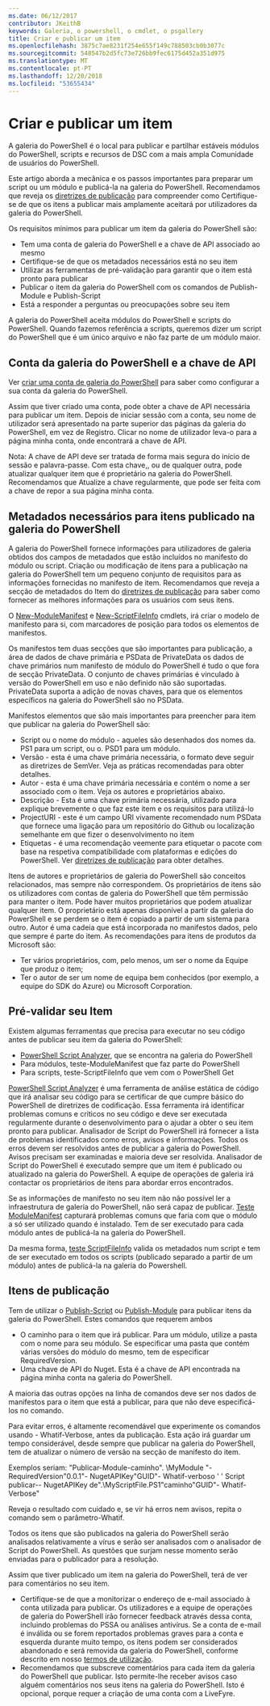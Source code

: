 ```yaml
---
ms.date: 06/12/2017
contributor: JKeithB
keywords: Galeria, o powershell, o cmdlet, o psgallery
title: Criar e publicar um item
ms.openlocfilehash: 3875c7ae8231f254e655f149c788503cb0b3077c
ms.sourcegitcommit: 548547b2d5fc73e726bb9fec6175d452a351d975
ms.translationtype: MT
ms.contentlocale: pt-PT
ms.lasthandoff: 12/20/2018
ms.locfileid: "53655434"
---
```

# <a name="creating-and-publishing-an-item"></a>Criar e publicar um item

A galeria do PowerShell é o local para publicar e partilhar estáveis módulos do PowerShell, scripts e recursos de DSC com a mais ampla Comunidade de usuários do PowerShell.

Este artigo aborda a mecânica e os passos importantes para preparar um script ou um módulo e publicá-la na galeria do PowerShell.
Recomendamos que reveja os [diretrizes de publicação](/powershell/gallery/concepts/publishing-guidelines) para compreender como Certifique-se de que os itens a publicar mais amplamente aceitará por utilizadores da galeria do PowerShell.

Os requisitos mínimos para publicar um item da galeria do PowerShell são:

- Tem uma conta de galeria do PowerShell e a chave de API associado ao mesmo
- Certifique-se de que os metadados necessários está no seu item
- Utilizar as ferramentas de pré-validação para garantir que o item está pronto para publicar
- Publicar o item da galeria do PowerShell com os comandos de Publish-Module e Publish-Script
- Está a responder a perguntas ou preocupações sobre seu item

A galeria do PowerShell aceita módulos do PowerShell e scripts do PowerShell.
Quando fazemos referência a scripts, queremos dizer um script do PowerShell que é um único arquivo e não faz parte de um módulo maior.

## <a name="powershell-gallery-account-and-api-key"></a>Conta da galeria do PowerShell e a chave de API

Ver [criar uma conta de galeria do PowerShell](/powershell/gallery/how-to/publishing-packages/creating-an-account) para saber como configurar a sua conta da galeria do PowerShell.

Assim que tiver criado uma conta, pode obter a chave de API necessária para publicar um item.
Depois de iniciar sessão com a conta, seu nome de utilizador será apresentado na parte superior das páginas da galeria do PowerShell, em vez de Registro.
Clicar no nome de utilizador leva-o para a página minha conta, onde encontrará a chave de API.

Nota: A chave de API deve ser tratada de forma mais segura do início de sessão e palavra-passe.
Com esta chave,, ou de qualquer outra, pode atualizar qualquer item que é proprietário na galeria do PowerShell.
Recomendamos que Atualize a chave regularmente, que pode ser feita com a chave de repor a sua página minha conta.

## <a name="required-metadata-for-items-published-to-the-powershell-gallery"></a>Metadados necessários para itens publicado na galeria do PowerShell

A galeria do PowerShell fornece informações para utilizadores de galeria obtidos dos campos de metadados que estão incluídos no manifesto do módulo ou script.
Criação ou modificação de itens para a publicação na galeria do PowerShell tem um pequeno conjunto de requisitos para as informações fornecidas no manifesto de item.
Recomendamos que reveja a secção de metadados do Item do [diretrizes de publicação](/powershell/gallery/concepts/publishing-guidelines) para saber como fornecer as melhores informações para os usuários com seus itens.

O [New-ModuleManifest](/powershell/module/microsoft.powershell.core/new-modulemanifest) e [New-ScriptFileInfo](/powershell/module/PowerShellGet/New-ScriptFileInfo) cmdlets, irá criar o modelo de manifesto para si, com marcadores de posição para todos os elementos de manifestos.

Os manifestos tem duas secções que são importantes para publicação, a área de dados de chave primária e PSData de PrivateData os dados de chave primários num manifesto de módulo do PowerShell é tudo o que fora de secção PrivateData.
O conjunto de chaves primárias é vinculado à versão do PowerShell em uso e não definido não são suportadas.
PrivateData suporta a adição de novas chaves, para que os elementos específicos na galeria do PowerShell são no PSData.


Manifestos elementos que são mais importantes para preencher para item que publicar na galeria do PowerShell são:

- Script ou o nome do módulo - aqueles são desenhados dos nomes da. PS1 para um script, ou o. PSD1 para um módulo.
- Versão - esta é uma chave primária necessária, o formato deve seguir as diretrizes de SemVer. Veja as práticas recomendadas para obter detalhes.
- Autor - esta é uma chave primária necessária e contém o nome a ser associado com o item. Veja os autores e proprietários abaixo.
- Descrição - Esta é uma chave primária necessária, utilizado para explique brevemente o que faz este item e os requisitos para utilizá-lo
- ProjectURI - este é um campo URI vivamente recomendado num PSData que fornece uma ligação para um repositório do Github ou localização semelhante em que fizer o desenvolvimento no item
- Etiquetas - é uma recomendação veemente para etiquetar o pacote com base na respetiva compatibilidade com plataformas e edições do PowerShell. Ver [diretrizes de publicação](/powershell/gallery/concepts/publishing-guidelines.md#tag-your-package-with-the-compatible-pseditions-and-platforms) para obter detalhes.

Itens de autores e proprietários de galeria do PowerShell são conceitos relacionados, mas sempre não correspondem.
Os proprietários de itens são os utilizadores com contas de galeria do PowerShell que têm permissão para manter o item. Pode haver muitos proprietários que podem atualizar qualquer item.
O proprietário está apenas disponível a partir da galeria do PowerShell e se perdem se o item é copiado a partir de um sistema para outro.
Autor é uma cadeia que está incorporada no manifestos dados, pelo que sempre é parte do item.
As recomendações para itens de produtos da Microsoft são:

- Ter vários proprietários, com, pelo menos, um ser o nome da Equipe que produz o item;
- Ter o autor de ser um nome de equipa bem conhecidos (por exemplo, a equipe do SDK do Azure) ou Microsoft Corporation.


## <a name="pre-validate-your-item"></a>Pré-validar seu Item

Existem algumas ferramentas que precisa para executar no seu código antes de publicar seu item da galeria do PowerShell:

- [PowerShell Script Analyzer](https://www.powershellgallery.com/packages/PSScriptAnalyzer/), que se encontra na galeria do PowerShell
- Para módulos, teste-ModuleManifest que faz parte do PowerShell
- Para scripts, teste-ScriptFileInfo que vem com o PowerShell Get

[PowerShell Script Analyzer](https://www.powershellgallery.com/packages/PSScriptAnalyzer/) é uma ferramenta de análise estática de código que irá analisar seu código para se certificar de que cumpre básico do PowerShell de diretrizes de codificação. Essa ferramenta irá identificar problemas comuns e críticos no seu código e deve ser executada regularmente durante o desenvolvimento para o ajudar a obter o seu item pronto para publicar.
Analisador de Script do PowerShell irá fornecer a lista de problemas identificados como erros, avisos e informações.
Todos os erros devem ser resolvidos antes de publicar a galeria do PowerShell. Avisos precisam ser examinadas e maioria deve ser resolvida.
Analisador de Script do PowerShell é executado sempre que um item é publicado ou atualizado na galeria do PowerShell.
A equipe de operações de galeria irá contactar os proprietários de itens para abordar erros encontrados.

Se as informações de manifesto no seu item não não possível ler a infraestrutura de galeria do PowerShell, não será capaz de publicar.
[Teste ModuleManifest](/powershell/module/microsoft.powershell.core/test-modulemanifest) capturará problemas comuns que faria com que o módulo a só ser utilizado quando é instalado. Tem de ser executado para cada módulo antes de publicá-la na galeria do PowerShell.

Da mesma forma, [teste ScriptFileInfo](/powershell/module/PowerShellGet/test-scriptfileinfo) valida os metadados num script e tem de ser executado em todos os scripts (publicado separado a partir de um módulo) antes de publicá-la na galeria do Powershell.


## <a name="publishing-items"></a>Itens de publicação

Tem de utilizar o [Publish-Script](/powershell/module/PowerShellGet/publish-script) ou [Publish-Module](/powershell/module/PowerShellGet/publish-module) para publicar itens da galeria do PowerShell.
Estes comandos que requerem ambos

- O caminho para o item que irá publicar. Para um módulo, utilize a pasta com o nome para seu módulo. Se especificar uma pasta que contém várias versões do módulo do mesmo, tem de especificar RequiredVersion.
- Uma chave de API do Nuget. Esta é a chave de API encontrada na página minha conta na galeria do PowerShell.

A maioria das outras opções na linha de comandos deve ser nos dados de manifestos para o item que está a publicar, para que não deve especificá-los no comando.

Para evitar erros, é altamente recomendável que experimente os comandos usando - Whatif-Verbose, antes da publicação.
Esta ação irá guardar um tempo considerável, desde sempre que publicar na galeria do PowerShell, tem de atualizar o número de versão na secção de manifesto do item.

Exemplos seriam: "Publicar-Module-caminho". \MyModule "- RequiredVersion"0.0.1"- NugetAPIKey"GUID"- Whatif-verboso ' ' Script publicar-- NugetAPIKey de".\MyScriptFile.PS1"caminho"GUID"- Whatif-Verbose"

Reveja o resultado com cuidado e, se vir há erros nem avisos, repita o comando sem o parâmetro-Whatif.

Todos os itens que são publicados na galeria do PowerShell serão analisados relativamente a vírus e serão ser analisados com o analisador de Script do PowerShell.
As questões que surjam nesse momento serão enviadas para o publicador para a resolução.

Assim que tiver publicado um item na galeria do PowerShell, terá de ver para comentários no seu item.

- Certifique-se de que a monitorizar o endereço de e-mail associado à conta utilizada para publicar.
Os utilizadores e a equipe de operações de galeria do PowerShell irão fornecer feedback através dessa conta, incluindo problemas do PSSA ou análises antivírus.
Se a conta de e-mail é inválida ou se forem reportados problemas graves para a conta e esquerda durante muito tempo, os itens podem ser considerados abandonado e será removida da galeria do PowerShell, conforme descrito em nosso [termos de utilização](https://www.powershellgallery.com/policies/Terms).
- Recomendamos que subscreve comentários para cada item da galeria do PowerShell que publicar.
Isto permite-lhe receber avisos caso alguém comentários nos seus itens na galeria do PowerShell.
Isto é opcional, porque requer a criação de uma conta com a LiveFyre.
